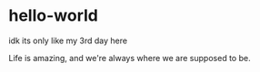 # hello-world
idk its only like my 3rd day here

Life is amazing, and we're always where we are supposed to be.
